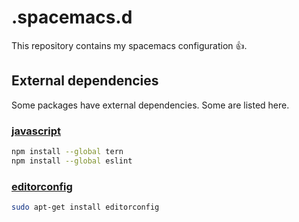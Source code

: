 # .spacemacs.d

This repository contains my spacemacs configuration :+1:.

## External dependencies

Some packages have external dependencies. Some are listed here.

### [javascript](http://spacemacs.org/layers/+lang/javascript/README.html)

```bash
npm install --global tern
npm install --global eslint
```

### [editorconfig](http://editorconfig.org/)

```bash
sudo apt-get install editorconfig
```
